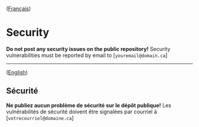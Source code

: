 ([Français](#sécurité))

# Security

**Do not post any security issues on the public repository!** Security vulnerabilities must be reported by email to [`youremail@domain.ca`]

______________________

([English](#security))

## Sécurité

**Ne publiez aucun problème de sécurité sur le dépôt publique!** Les vulnérabilités de sécurité doivent être signalées par courriel à [`votrecourriel@domaine.ca`]